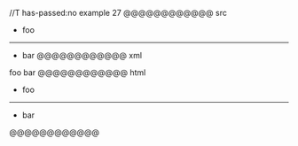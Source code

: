 //T has-passed:no
example 27
@@@@@@@@@@@@ src
- foo
***
- bar
@@@@@@@@@@@@ xml
<?xml version="1.0" encoding="UTF-8"?>
<!DOCTYPE document SYSTEM "CommonMark.dtd">
<document xmlns="http://commonmark.org/xml/1.0">
  <list type="bullet" tight="true">
    <item>
      <paragraph>
        <text>foo</text>
      </paragraph>
    </item>
  </list>
  <thematic_break />
  <list type="bullet" tight="true">
    <item>
      <paragraph>
        <text>bar</text>
      </paragraph>
    </item>
  </list>
</document>
@@@@@@@@@@@@ html
<ul>
<li>foo</li>
</ul>
<hr />
<ul>
<li>bar</li>
</ul>
@@@@@@@@@@@@
